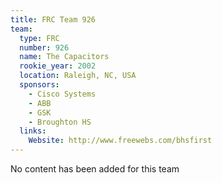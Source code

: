 ```yaml
---
title: FRC Team 926
team:
  type: FRC
  number: 926
  name: The Capacitors
  rookie_year: 2002
  location: Raleigh, NC, USA
  sponsors:
    - Cisco Systems
    - ABB
    - GSK
    - Broughton HS
  links:
    Website: http://www.freewebs.com/bhsfirst
---
```

No content has been added for this team